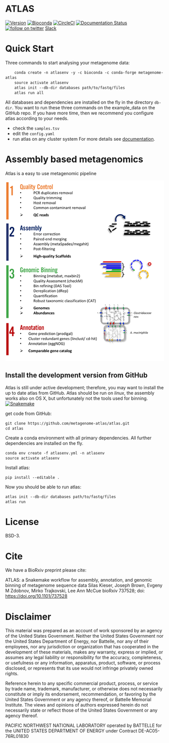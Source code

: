 # ATLAS

[![Version](https://anaconda.org/bioconda/metagenome-atlas/badges/version.svg)](https://anaconda.org/bioconda/metagenome-atlas)
[![Bioconda](https://img.shields.io/conda/dn/bioconda/metagenome-atlas.svg?label=Bioconda )](https://anaconda.org/bioconda/metagenome-atlas)
[![CircleCI](https://circleci.com/gh/metagenome-atlas/atlas/tree/master.svg?style=svg)](https://circleci.com/gh/metagenome-atlas/atlas/tree/master)
[![Documentation Status](https://readthedocs.org/projects/metagenome-atlas/badge/?version=latest)](https://metagenome-atlas.readthedocs.io/en/latest/?badge=latest)
[![follow on twitter](https://img.shields.io/twitter/follow/SilasKieser.svg?style=social&label=Follow)](https://twitter.com/search?f=tweets&q=%40SilasKieser%20%23metagenomeAtlas&src=typd)
[Slack](https://join.slack.com/t/metagenome-atlas/shared_invite/enQtNTEzMDk2NzI4NjI5LWYxMDVhMzNhMzY3ZDBlOTVjOWI1YzMzNjgwMTZkMDQ0MTNjMDUxZDBhMDkzOTdkMDdiYTAwZDRiOWUwMTY0NDU)

# Quick Start

Three commands to start analysing your metagenome data:
```
    conda create -n atlasenv -y -c bioconda -c conda-forge metagenome-atlas
    source activate atlasenv
    atlas init --db-dir databases path/to/fastq/files
    atlas run all
```
All databases and dependencies are installed on the fly in the directory `db-dir`.
You want to run these three commands on the example_data on the GitHub repo.
If you have more time, then we recommend you configure atlas according to your needs.
  - check the `samples.tsv`
  - edit the `config.yaml`
  - run atlas on any cluster system
For more details see [documentation](https://metagenome-atlas.rtfd.io/).

# Assembly based metagenomics

Atlas is a easy to use metagenomic pipeline

![scheme of workflow](resources/images/ATLAS_scheme.png?raw=true)


## Install the development version from GitHub
Atlas is still under active development; therefore, you may want to install the up to date atlas from GitHub. Atlas should be run on _linux_, the assembly works also on OS X, but unfortunately not the tools used for binning.
[![Snakemake](https://img.shields.io/badge/snakemake-≥5.4.5-brightgreen.svg)](https://snakemake.bitbucket.io)

get code from GitHub:
```
git clone https://github.com/metagenome-atlas/atlas.git
cd atlas
```
Create a conda environment with all primary dependencies. All further dependencies are installed on the fly.
```
conda env create -f atlasenv.yml -n atlasenv
source activate atlasenv
```
Install atlas:
```
pip install --editable .
```

Now you should be able to run atlas:
```
atlas init --db-dir databases path/to/fastq/files
atlas run
```


# License

BSD-3.

# Cite

We have a BioRxiv preprint please cite:

ATLAS: a Snakemake workflow for assembly, annotation, and genomic binning of metagenome sequence data
Silas Kieser, Joseph Brown, Evgeny M Zdobnov, Mirko Trajkovski, Lee Ann McCue
bioRxiv 737528; doi: https://doi.org/10.1101/737528

# Disclaimer

This material was prepared as an account of work sponsored by an agency of the
United States Government.  Neither the United States Government nor the United
States Department of Energy, nor Battelle, nor any of their employees, nor any
jurisdiction or organization that has cooperated in the development of these
materials, makes any warranty, express or implied, or assumes any legal
liability or responsibility for the accuracy, completeness, or usefulness or
any information, apparatus, product, software, or process disclosed, or
represents that its use would not infringe privately owned rights.

Reference herein to any specific commercial product, process, or service by
trade name, trademark, manufacturer, or otherwise does not necessarily
constitute or imply its endorsement, recommendation, or favoring by the United
States Government or any agency thereof, or Battelle Memorial Institute. The
views and opinions of authors expressed herein do not necessarily state or
reflect those of the United States Government or any agency thereof.

PACIFIC NORTHWEST NATIONAL LABORATORY operated by BATTELLE for the UNITED
STATES DEPARTMENT OF ENERGY under Contract DE-AC05-76RL01830
